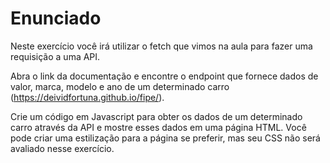 # Enunciado

Neste exercício você irá utilizar o fetch que vimos na aula para fazer uma requisição a uma API.

Abra o link da documentação e encontre o endpoint que fornece dados de valor, marca, modelo e ano de um determinado carro (https://deividfortuna.github.io/fipe/).

Crie um código em Javascript para obter os dados de um determinado carro através da API e mostre esses dados em uma página HTML. Você pode criar uma estilização para a página se preferir, mas seu CSS não será avaliado nesse exercício.